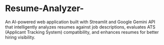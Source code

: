 # Resume-Analyzer-
An AI-powered web application built with Streamlit and Google Gemini API that intelligently analyzes resumes against job descriptions, evaluates ATS (Applicant Tracking System) compatibility, and enhances resumes for better hiring visibility.
